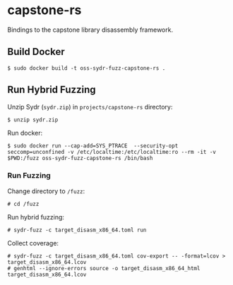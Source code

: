 # capstone-rs

Bindings to the capstone library disassembly framework.

## Build Docker

    $ sudo docker build -t oss-sydr-fuzz-capstone-rs .

## Run Hybrid Fuzzing

Unzip Sydr (`sydr.zip`) in `projects/capstone-rs` directory:

    $ unzip sydr.zip

Run docker:

    $ sudo docker run --cap-add=SYS_PTRACE  --security-opt seccomp=unconfined -v /etc/localtime:/etc/localtime:ro --rm -it -v $PWD:/fuzz oss-sydr-fuzz-capstone-rs /bin/bash

### Run Fuzzing

Change directory to `/fuzz`:

    # cd /fuzz

Run hybrid fuzzing:

    # sydr-fuzz -c target_disasm_x86_64.toml run

Collect coverage:

    # sydr-fuzz -c target_disasm_x86_64.toml cov-export -- -format=lcov > target_disasm_x86_64.lcov
    # genhtml --ignore-errors source -o target_disasm_x86_64_html target_disasm_x86_64.lcov
